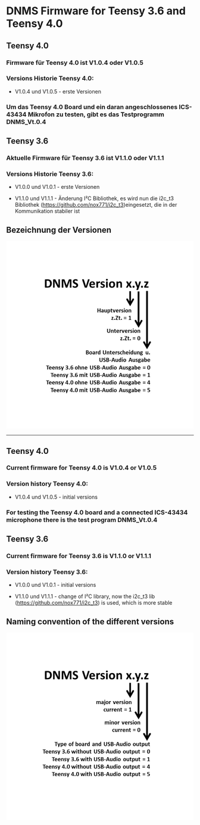 # DNMS Firmware for Teensy 3.6 and Teensy 4.0


## Teensy 4.0

### Firmware für Teensy 4.0 ist V1.0.4 oder V1.0.5

### Versions Historie Teensy 4.0:

  - V1.0.4 und V1.0.5 - erste Versionen

### Um das Teensy 4.0 Board und ein daran angeschlossenes ICS-43434 Mikrofon zu testen, gibt es das Testprogramm DNMS_Vt.0.4


## Teensy 3.6

### Aktuelle Firmware für Teensy 3.6 ist V1.1.0 oder V1.1.1

### Versions Historie Teensy 3.6:

  - V1.0.0 und V1.0.1 - erste Versionen

  - V1.1.0 und V1.1.1 - Änderung I²C Bibliothek, es wird nun die i2c_t3 Bibliothek (https://github.com/nox771/i2c_t3)eingesetzt, die in der Kommunikation stabiler ist 


## Bezeichnung der Versionen

<img src="images/Versionsbezeichnung.jpg"><br>


------------------------------------------------------------------------

## Teensy 4.0
 
### Current firmware for Teensy 4.0 is V1.0.4 or V1.0.5

### Version history Teensy 4.0:

  - V1.0.4 und V1.0.5 - initial versions

### For testing the Teensy 4.0 board and a connected ICS-43434 microphone there is the test program DNMS_Vt.0.4


## Teensy 3.6

### Current firmware for Teensy 3.6 is V1.1.0 or V1.1.1 


### Version history Teensy 3.6:

  - V1.0.0 und V1.0.1 - initial versions

  - V1.1.0 und V1.1.1 - change of I²C library, now the i2c_t3 lib (https://github.com/nox771/i2c_t3) is used,  which is more stable 


## Naming convention of the different versions

<img src="images/Versionsbezeichnung english.jpg"><br>

